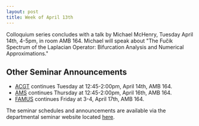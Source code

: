 ```yaml
---
layout: post
title: Week of April 13th
---
```


Colloquium series concludes with a talk by Michael McHenry,  Tuesday April 14th, 4-5pm, in room AMB 164.  Michael will speak about 
"The Fučik Spectrum of the Laplacian Operator: Bifurcation Analysis and Numerical Approximations."

## Other Seminar Announcements ##

- [ACGT](acgtSpring2015) continues Tuesday at 12:45-2:00pm, April 14th, AMB 164.  
- [AMS](amsSpring2015) continues Thursday at 12:45-2:00pm, April 16th, AMB 164.
- [FAMUS](famusSpring2015) continues Friday at 3-4, April 17th, AMB 164.

The seminar schedules and announcements are available via the departmental seminar website located [here](http://naumathstat.github.io/seminars).
